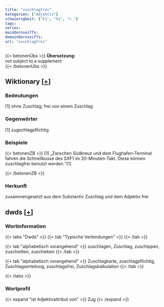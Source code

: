 ```yaml
---
title: "zuschlagfrei"
kategorien: ["Adjektiv"]
schwierigkeit: ["k1", "h1", "r_"]
tags:
series:
mainDornseiffs:
domainDornseiffs:
url: "zuschlagfrei"
---
```


{{< betonenÜbs >}}
**Übersetzung:**  
not subject to a supplement  
{{< /betonenÜbs >}}

## Wiktionary [[+](https://de.wiktionary.org/wiki/zuschlagfrei)]

### Bedeutungen
[1] ohne Zuschlag; frei von einem Zuschlag  

### Gegenwörter
[1] zugschlagpflichtig  

### Beispiele
{{< betonenZB >}}
[1] „Zwischen Südkreuz und dem Flughafen-Terminal fahren die Schnellbusse des SXF1 im 20-Minuten-Takt. Diese können zuschlagfrei benutzt werden.“[1]  

{{< /betonenZB >}}
### Herkunft
zusammengesetzt aus dem Substantiv Zuschlag und dem Adjektiv frei  



## dwds [[+](https://www.dwds.de/wb/zuschlagfrei)]

### Wortinformation
{{< tabs "Dwds" >}}
{{< tab "Typische Verbindungen" >}}
{{< /tab >}}

{{< tab "alphabetisch vorangehend" >}}
zuschlagen, Zuschlag, zuschippen, zuschießen, zuschieben
{{< /tab >}}

{{< tab "alphabetisch vorangehend" >}}
Zuschlagkarte, zuschlagpflichtig, Zuschlagserteilung, zuschlagsfrei, Zuschlagskalkulation
{{< /tab >}}

{{< /tabs >}}

### Wortprofil
{{< expand "ist Adjektivattribut von" >}} Zug {{< /expand >}}


